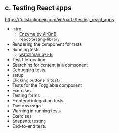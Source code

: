 ## c. Testing React apps
https://fullstackopen.com/en/part5/testing_react_apps

- Intro
  - [Enzyme by AirBnB](https://github.com/airbnb/enzyme)
  - [react-testing-library](https://github.com/testing-library/react-testing-library)
- Rendering the component for tests
- Running tests
  - [watchman by FB](https://facebook.github.io/watchman/)
- Test file location
- Searching for content in a component
- Debugging tests
- setup
- Clicking buttons in tests
- Tests for the Togglable component
- Exercises
- Testing forms
- Frontend integration tests
- Test coverage
- Warning in running tests
- Exercises
- Snapshot testing
- End-to-end tests
